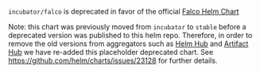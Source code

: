 `incubator/falco` is deprecated in favor of the official [Falco Helm Chart](https://github.com/falcosecurity/charts/tree/master/falco)

Note: this chart was previously moved from `incubator` to `stable` before a deprecated version was published to this helm repo. Therefore, in order to remove the old versions from aggregators such as [Helm Hub](https://hub.helm.sh) and [Artifact Hub](https://artifacthub.io/) we have re-added this placeholder deprecated chart. See https://github.com/helm/charts/issues/23128 for further details.
